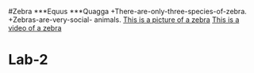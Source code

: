 #Zebra
***Equus ***Quagga
    +There-are-only-three-species-of-zebra.
    +Zebras-are-very-social- animals.
[This is a picture of a zebra](https://unsplash.com/photos/UgidX4V13Gc)
[This is a video of a zebra](https://www.youtube.com/watch?v=kWxnadQI5Qw)
# Lab-2

